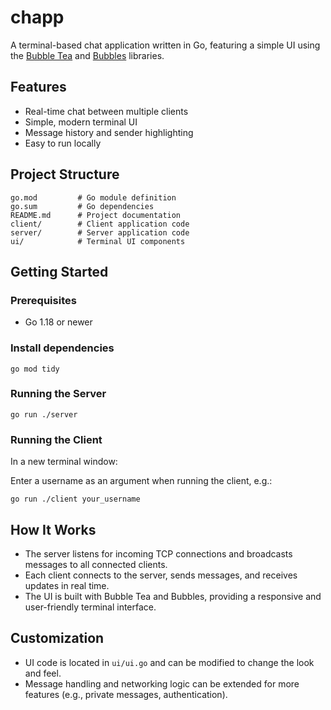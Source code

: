 # chapp

A terminal-based chat application written in Go, featuring a simple UI using the [Bubble Tea](https://github.com/charmbracelet/bubbletea) and [Bubbles](https://github.com/charmbracelet/bubbles) libraries.

## Features
- Real-time chat between multiple clients
- Simple, modern terminal UI
- Message history and sender highlighting
- Easy to run locally

## Project Structure
```
go.mod         # Go module definition
go.sum         # Go dependencies
README.md      # Project documentation
client/        # Client application code
server/        # Server application code
ui/            # Terminal UI components
```

## Getting Started

### Prerequisites
- Go 1.18 or newer

### Install dependencies
```
go mod tidy
```

### Running the Server
```
go run ./server
```

### Running the Client
In a new terminal window:

Enter a username as an argument when running the client, e.g.:
```
go run ./client your_username
```

## How It Works
- The server listens for incoming TCP connections and broadcasts messages to all connected clients.
- Each client connects to the server, sends messages, and receives updates in real time.
- The UI is built with Bubble Tea and Bubbles, providing a responsive and user-friendly terminal interface.

## Customization
- UI code is located in `ui/ui.go` and can be modified to change the look and feel.
- Message handling and networking logic can be extended for more features (e.g., private messages, authentication).
